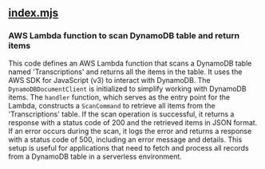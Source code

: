 ## [index.mjs](index.mjs)

### AWS Lambda function to scan DynamoDB table and return items

This code defines an AWS Lambda function that scans a DynamoDB table named 'Transcriptions' and returns all the items in the table. It uses the AWS SDK for JavaScript (v3) to interact with DynamoDB. The `DynamoDBDocumentClient` is initialized to simplify working with DynamoDB items. The `handler` function, which serves as the entry point for the Lambda, constructs a `ScanCommand` to retrieve all items from the 'Transcriptions' table. If the scan operation is successful, it returns a response with a status code of 200 and the retrieved items in JSON format. If an error occurs during the scan, it logs the error and returns a response with a status code of 500, including an error message and details. This setup is useful for applications that need to fetch and process all records from a DynamoDB table in a serverless environment.

